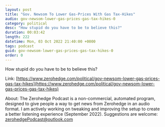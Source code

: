 ```yaml
---
layout: post
title: "Gov. Newsom To Lower Gas-Prices With Gas Tax-Hikes"
audio: gov-newsom-lower-gas-prices-gas-tax-hikes-0
category: political
desc: "How stupid do you have to be to believe this?"
duration: 00:03:42
length: 222
datetime: Mon, 03 Oct 2022 21:40:00 +0000
tags: podcast
guid: gov-newsom-lower-gas-prices-gas-tax-hikes-0
order: 0
---
```

How stupid do you have to be to believe this?

Link: [https://www.zerohedge.com/political/gov-newsom-lower-gas-prices-gas-tax-hikes](https://www.zerohedge.com/political/gov-newsom-lower-gas-prices-gas-tax-hikes)

About: The Zerohedge Podcast is a non-commercial, automated program, designed to give people a way to get news from Zerohedge in an audio format.  I am actively working on tweaking and improving the setup to create a better listening experience (September 2022).  Suggestions are welcome: [zerohedgePodcast@outlook.com](mailto:zerohedgePodcast@outlook.com)